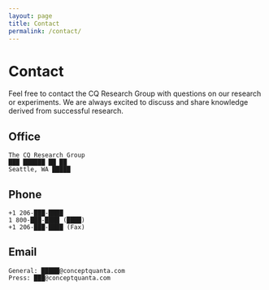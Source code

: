```yaml
---
layout: page
title: Contact
permalink: /contact/
---
```


# Contact

Feel free to contact the CQ Research Group with questions on our research or experiments. We are always excited to discuss and share knowledge derived from successful research.

## Office

    The CQ Research Group
    ███ ██████ ██ ██
    Seattle, WA █████

## Phone

    +1 206-███-████
    1 800-███-████ (████)
    +1 206-███-████ (Fax)

## Email

    General: █████@conceptquanta.com
    Press: ███@conceptquanta.com